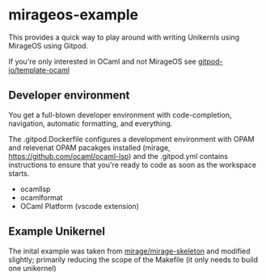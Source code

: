 # mirageos-example

This provides a quick way to play around with writing Unikernls using MirageOS using Gitpod. 

If you're only interested in OCaml and not MirageOS see [gitpod-io/template-ocaml](https://github.com/gitpod-io/template-ocaml)

## Developer environment

You get a full-blown developer environment with code-completion, navigation, automatic formatting, and everything.

The .gitpod.Dockerfile configures a development environment with OPAM and relevenat OPAM pacakges installed (mirage, https://github.com/ocaml/ocaml-lsp) and the .gitpod.yml contains instructions to ensure that you're ready to code as soon as the workspace starts.

- ocamllsp
- ocamlformat
- OCaml Platform (vscode extension)

## Example Unikernel

The inital example was taken from [mirage/mirage-skeleton](https://github.com/mirage/mirage-skeleton) and modified slightly; primarily reducing the scope of the Makefile (it only needs to build one unikernel)
